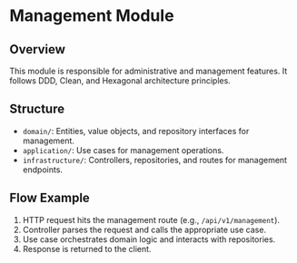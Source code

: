 # Management Module

## Overview

This module is responsible for administrative and management features. It follows DDD, Clean, and Hexagonal architecture principles.

## Structure

- `domain/`: Entities, value objects, and repository interfaces for management.
- `application/`: Use cases for management operations.
- `infrastructure/`: Controllers, repositories, and routes for management endpoints.

## Flow Example

1. HTTP request hits the management route (e.g., `/api/v1/management`).
2. Controller parses the request and calls the appropriate use case.
3. Use case orchestrates domain logic and interacts with repositories.
4. Response is returned to the client.
